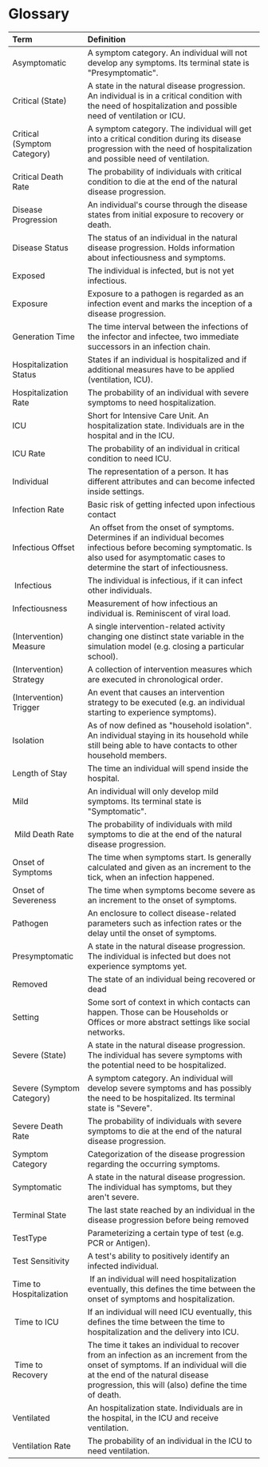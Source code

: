 # Glossary

| Term | Definition |
| :--- | :--------- |
| Asymptomatic | A symptom category. An individual will not develop any symptoms. Its terminal state is "Presymptomatic". |
| Critical (State) | A state in the natural disease progression. An individual is in a critical condition with the need of hospitalization and possible need of ventilation or ICU.  |
| Critical (Symptom Category) | A symptom category. The individual will get into a critical condition during its disease progression with the need of hospitalization and possible need of ventilation. |
| Critical Death Rate | The probability of individuals with critical condition to die at the end of the natural disease progression. |
| Disease Progression | An individual's course through the disease states from initial exposure to recovery or death.|
| Disease Status | The status of an individual in the natural disease progression. Holds information about infectiousness and symptoms.|
| Exposed | The individual is infected, but is not yet infectious. |
| Exposure | Exposure to a pathogen is regarded as an infection event and marks the inception of a disease progression. |
| Generation Time | The time interval between the infections of the infector and infectee, two immediate successors in an infection chain. |
| Hospitalization Status | States if an individual is hospitalized and if additional measures have to be applied (ventilation, ICU). |
| Hospitalization Rate | The probability of an individual with severe symptoms to need hospitalization. |
| ICU | Short for Intensive Care Unit. An hospitalization state. Individuals are in the hospital and in the ICU. |
| ICU Rate | The probability of an individual in critical condition to need ICU. |
| Individual | The representation of a person. It has different attributes and can become infected inside settings. |
| Infection Rate | Basic risk of getting infected upon infectious contact |
| Infectious Offset | An offset from the onset of symptoms. Determines if an individual becomes infectious before becoming symptomatic. Is also used for asymptomatic cases to determine the start of infectiousness. |
| Infectious | The individual is infectious, if it can infect other individuals. | 
| Infectiousness | Measurement of how infectious an individual is. Reminiscent of viral load. |
| (Intervention) Measure | A single intervention-related activity changing one distinct state variable in the simulation model (e.g. closing a particular school). |
| (Intervention) Strategy | A collection of intervention measures which are executed in chronological order. |
| (Intervention) Trigger | An event that causes an intervention strategy to be executed (e.g. an individual starting to experience symptoms). |
| Isolation | As of now defined as "household isolation". An individual staying in its household while still being able to have contacts to other household members. |
| Length of Stay | The time an individual will spend inside the hospital. |
| Mild | An individual will only develop mild symptoms. Its terminal state is "Symptomatic". |
| Mild Death Rate | The probability of individuals with mild symptoms to die at the end of the natural disease progression. |
| Onset of Symptoms | The time when symptoms start. Is generally calculated and given as an increment to the tick, when an infection happened. |
| Onset of Severeness | The time when symptoms become severe as an increment to the onset of symptoms. |
| Pathogen | An enclosure to collect disease-related parameters such as infection rates or the delay until the onset of symptoms. |
| Presymptomatic | A state in the natural disease progression. The individual is infected but does not experience symptoms yet. |
| Removed | The state of an individual being recovered or dead |
| Setting | Some sort of context in which contacts can happen. Those can be Households or Offices or more abstract settings like social networks. |
| Severe (State) | A state in the natural disease progression. The individual has severe symptoms with the potential need to be hospitalized. |
| Severe (Symptom Category) | A symptom category. An individual will develop severe symptoms and has possibly the need to be hospitalized. Its terminal state is "Severe". |
| Severe Death Rate | The probability of individuals with severe symptoms to die at the end of the natural disease progression. |
| Symptom Category | Categorization of the disease progression regarding the occurring symptoms. |
| Symptomatic | A state in the natural disease progression. The individual has symptoms, but they aren't severe. |
| Terminal State | The last state reached by an individual in the disease progression before being removed |
| TestType | Parameterizing a certain type of test (e.g. PCR or Antigen). |
| Test Sensitivity | A test's ability to positively identify an infected individual. |
| Time to Hospitalization | If an individual will need hospitalization eventually, this defines the time between the onset of symptoms and hospitalization. |
| Time to ICU | If an individual will need ICU eventually, this defines the time between the time to hospitalization and the delivery into ICU. |
| Time to Recovery | The time it takes an individual to recover from an infection as an increment from the onset of symptoms. If an individual will die at the end of the natural disease progression, this will (also) define the time of death. |
| Ventilated | An hospitalization state. Individuals are in the hospital, in the ICU and receive ventilation. |
| Ventilation Rate | The probability of an individual in the ICU to need ventilation. |